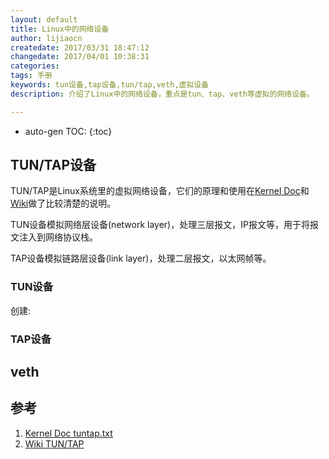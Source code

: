```yaml
---
layout: default
title: Linux中的网络设备
author: lijiaocn
createdate: 2017/03/31 18:47:12
changedate: 2017/04/01 10:38:31
categories:
tags: 手册
keywords: tun设备,tap设备,tun/tap,veth,虚拟设备
description: 介绍了Linux中的网络设备，重点是tun、tap、veth等虚拟的网络设备。

---
```


* auto-gen TOC:
{:toc}

## TUN/TAP设备 

TUN/TAP是Linux系统里的虚拟网络设备，它们的原理和使用在[Kernel Doc][1]和[Wiki][2]做了比较清楚的说明。

TUN设备模拟网络层设备(network layer)，处理三层报文，IP报文等，用于将报文注入到网络协议栈。

TAP设备模拟链路层设备(link layer)，处理二层报文，以太网帧等。

### TUN设备

创建:



### TAP设备


## veth

## 参考

1. [Kernel Doc tuntap.txt][1]
2. [Wiki TUN/TAP][2]

[1]: https://www.kernel.org/doc/Documentation/networking/tuntap.txt  "kernel doc tuntap.txt" 
[2]: https://en.wikipedia.org/wiki/TUN/TAP "wiki TUN/TAP"
